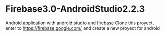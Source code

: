 # Firebase3.0-AndroidStudio2.2.3
Android application with android studio and firebase																																											Clone this proyect, enter to https://firebase.google.com/ and create a new proyect for android																																																											
